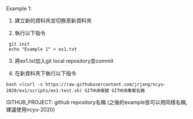 Example 1:

1. 建立新的資料夾並切換至新資料夾

2. 執行以下指令

```
 git init
 echo "Example 1" > ex1.txt
```

3. 將ex1.txt加入git local repository並commit

4. 在新資料夾下執行以下指令

```
bash <(curl -s https://raw.githubusercontent.com/jrjang/ncyu-2020/ex1/scripts/ex1-test.sh) GITHUB帳號 GITHUB專案名稱
```


GITHUB_PROJECT: github repository名稱 (之後的example皆可以用同樣名稱, 建議使用ncyu-2020)
